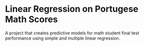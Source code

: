 # Linear Regression on Portugese Math Scores
A project that creates predictive models for math student final test performance using simple and multiple linear regression.
